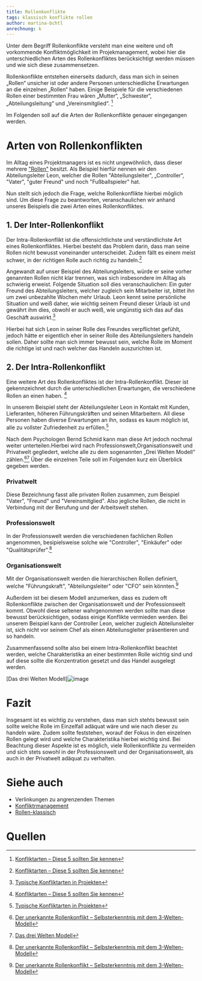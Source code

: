 ```yaml
---
title: Rollenkonflikte
tags: klassisch konflikte rollen 
author: martina-bchtl 
anrechnung: k
---
```


Unter dem Begriff Rollenkonflikte versteht man eine weitere und oft vorkommende Konfliktmöglichkeit im Projekmanagement, wobei hier die unterschiedlichen Arten des 
Rollenkonfliktes berücksichtigt werden müssen und wie sich diese zusammensetzen.

Rollenkonflikte entstehen einerseits dadurch, dass man sich in seinen „Rollen“ unsicher ist oder andere Personen unterschiedliche Erwartungen an die einzelnen „Rollen“ haben. 
Einige Beispiele für die verschiedenen Rollen einer bestimmten Frau wären „Mutter“, „Schwester“, „Abteilungsleitung“ und „Vereinsmitglied“. [^1]

Im Folgenden soll auf die Arten der Rollenkonflikte genauer eingegangen werden.

# Arten von Rollenkonflikten

Im Alltag eines Projektmanagers ist es nicht ungewöhnlich, dass dieser mehrere ["Rollen"](https://github.com/martina-bchtl/ManagingProjectsSuccessfully.github.io/tree/main/kb/Rollen_klassisch) besitzt. Als Beispiel hierfür nennen wir den Abteilungsleiter Leon, welcher 
die Rollen "Abteilungsleiter", „Controller“, "Vater", "guter Freund" und noch "Fußballspieler" hat. 

Nun stellt sich jedoch die Frage, welche Rollenkonflikte hierbei möglich sind.
Um diese Frage zu beantworten, veranschaulichen wir anhand unseres Beispiels die zwei Arten eines Rollenkonfliktes.

## 1. Der Inter-Rollenkonflikt
Der Intra-Rollenkonflikt ist die offensichtlichste und verständlichste Art eines Rollenkonfliktes. Hierbei besteht das Problem darin, dass man seine Rollen nicht bewusst 
voneinander unterscheidet. Zudem fällt es einem meist schwer, in der richtigen Rolle auch richtig zu handeln.[^1]

Angewandt auf unser Beispiel des Abteilungsleiters, würde er seine vorher genannten Rollen nicht klar trennen, was sich insbesondere im Alltag als schwierig erweist. Folgende
Situation soll  dies veranschaulichen: Ein guter Freund des Abteilungsleiters, welcher zugleich sein Mitarbeiter ist, bittet ihn um zwei unbezahlte Wochen mehr Urlaub. 
Leon kennt seine persönliche Situation und weiß daher, wie wichtig seinem Freund dieser Urlaub ist und gewährt ihm dies, obwohl er auch weiß, wie ungünstig sich das auf das 
Geschäft auswirkt.[^2] 

Hierbei hat sich Leon in seiner Rolle des Freundes verpflichtet gefühlt, jedoch hätte er eigentlich eher in seiner Rolle des Abteilungsleiters handeln sollen. 
Daher sollte man sich immer bewusst sein, welche Rolle im Moment die richtige ist und nach welcher das Handeln auszurichten ist.

## 2. Der Intra-Rollenkonflikt
Eine weitere Art des Rollenkonfliktes ist der Intra-Rollenkonflikt. Dieser ist gekennzeichnet durch die unterschiedlichen Erwartungen, die verschiedene Rollen an einen haben.
[^1]

In unserem Beispiel steht der Abteilungsleiter Leon in Kontakt mit Kunden, Lieferanten, höheren Führungskräften und seinen Mitarbeitern. All diese Personen haben diverse
Erwartungen an ihn, sodass es kaum möglich ist, alle zu vollster Zufriedenheit zu erfüllen.[^2]

Nach dem Psychologen Bernd Schmid kann man diese Art jedoch nochmal weiter unterteilen.Hierbei wird nach Professionswelt,Organisationswelt und Privatwelt gegliedert, welche alle 
zu dem sogenannten „Drei Welten Modell“ zählen.[^3][^4] Über die einzelnen Teile soll im Folgenden kurz ein Überblick gegeben werden. 

### Privatwelt 
Diese Bezeichnung fasst alle privaten Rollen zusammen, zum Beispiel "Vater", "Freund" und "Vereinsmitglied". Also jegliche Rollen, die nicht in Verbindung mit der Berufung und
der Arbeitswelt stehen.

### Professionswelt
In der Professionswelt werden die verschiedenen fachlichen Rollen angenommen, besipielsweise solche wie "Controller", "Einkäufer" oder "Qualitätsprüfer".[^3] 

### Organisationswelt 
Mit der Organisationswelt werden die hierarchischen Rollen definiert, welche "Führungskraft", "Abteilungsleiter" oder "CFO" sein könnten.[^3]


Außerdem ist bei diesem Modell anzumerken, dass es zudem oft Rollenkonflikte zwischen der Organisationswelt und der Professionswelt kommt. Obwohl diese seltener wahrgenommen 
werden sollte man diese bewusst berücksichtigen, sodass einige Konflikte vermieden werden. Bei unserem Beispiel kann der Controller Leon, welcher zugleich Abteilunsleiter ist, 
sich nicht vor seinem Chef als einen Abteilunsgleiter präsentieren und so handeln.

Zusammenfassend sollte also bei einem Intra-Rollenkonflikt beachtet werden, welche Charakteristika an einer bestimmten Rolle wichtig sind und auf diese sollte die Konzentration 
gesetzt und das Handel ausgelegt werden.

[Das drei Welten Modell]![image](https://github.com/martina-bchtl/ManagingProjectsSuccessfully.github.io/blob/main/kb/Rollenkonflikte/Das%20drei%20Welten%20Modell.png)

# Fazit

Insgesamt ist es wichtig zu verstehen, dass man sich stehts bewusst sein sollte welche Rolle im Einzelfall adäquat wäre und wie nach dieser zu handeln wäre. 
Zudem sollte feststehen, worauf der Fokus in den einzelnen Rollen gelegt wird und welche Charakteristika hierbei wichtig sind. 
Bei Beachtung dieser Aspekte ist es möglich, viele Rollenkonflikte zu vermeiden und sich stets sowohl in der Professionswelt und der Organisationswelt, als auch in der
Privatwelt adäquat zu verhalten.  

# Siehe auch

* Verlinkungen zu angrenzenden Themen
* [Konfliktrmanagement](https://github.com/martina-bchtl/ManagingProjectsSuccessfully.github.io/tree/main/kb/Konfliktmanagement)
* [Rollen-klassisch](https://github.com/martina-bchtl/ManagingProjectsSuccessfully.github.io/tree/main/kb/Rollen_klassisch)

# Quellen

[^1]: [Konfliktarten – Diese 5 sollten Sie kennen](https://www.andyamo.de/konfliktarten/)
[^2]: [Typische Konfliktarten in Projekten](https://blog.setzwein.com/2009/10/12/typische-konfliktarten-in-projekten/)
[^3]: [Der unerkannte Rollenkonflikt – Selbsterkenntnis mit dem 3-Welten-Modell](https://www.microtool.de/projektmanagement/der-unerkannte-rollenkonflikt-selbsterkenntnis-mit-dem-3-welten-modell/)
[^4]: [Das drei Welten Modell](https://user-images.githubusercontent.com/92875269/142039822-dfc47614-49e5-48cb-82e8-7f0519fdea25.png)


